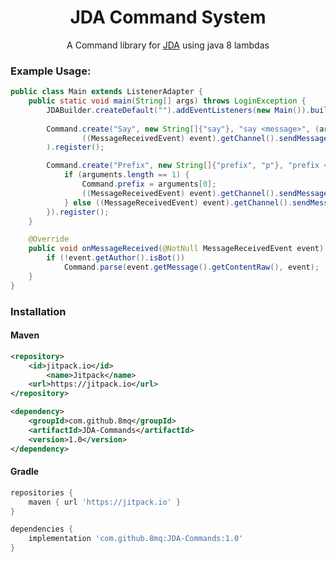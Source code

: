 <h1 align="center">JDA Command System</h1>

<p align="center">A Command library for <a href="https://github.com/DV8FromTheWorld/JDA">JDA</a> using java 8 lambdas</p>

### Example Usage:
```java
public class Main extends ListenerAdapter {
    public static void main(String[] args) throws LoginException {
        JDABuilder.createDefault("").addEventListeners(new Main()).build();
        
        Command.create("Say", new String[]{"say"}, "say <message>", (arguments, event) -> 
                ((MessageReceivedEvent) event).getChannel().sendMessage(String.join(" ", arguments)).queue()
        ).register();

        Command.create("Prefix", new String[]{"prefix", "p"}, "prefix <character>", (arguments, event) -> {
            if (arguments.length == 1) {
                Command.prefix = arguments[0];
                ((MessageReceivedEvent) event).getChannel().sendMessage("Prefix set to " + arguments[0]).queue();
            } else ((MessageReceivedEvent) event).getChannel().sendMessage("Wrong syntax").queue();
        }).register();
    }

    @Override
    public void onMessageReceived(@NotNull MessageReceivedEvent event) {
        if (!event.getAuthor().isBot())
            Command.parse(event.getMessage().getContentRaw(), event);
    }
}
```

### Installation

#### Maven
```xml
<repository>
	<id>jitpack.io</id>
        <name>Jitpack</name>
	<url>https://jitpack.io</url>
</repository>
```
```xml
<dependency>
	<groupId>com.github.8mq</groupId>
	<artifactId>JDA-Commands</artifactId>
	<version>1.0</version>
</dependency>
```

#### Gradle
```gradle
repositories {
	maven { url 'https://jitpack.io' }
}
```
```gradle
dependencies {
	implementation 'com.github.8mq:JDA-Commands:1.0'
}
```


